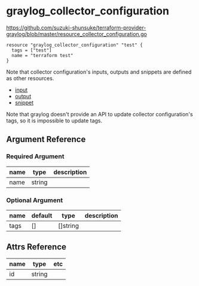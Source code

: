 # graylog_collector_configuration

https://github.com/suzuki-shunsuke/terraform-provider-graylog/blob/master/resource_collector_configuration.go

```
resource "graylog_collector_configuration" "test" {
  tags = ["test"]
  name = "terraform test"
}
```

Note that collector configuration's inputs, outputs and snippets are defined as other resources.

* [input](collector_configuration_input.md)
* [output](collector_configuration_output.md)
* [snippet](collector_configuration_snippet.md)

Note that graylog doesn't provide an API to update collector configuration's tags,
so it is impossible to update tags.

## Argument Reference

### Required Argument

name | type | description
--- | --- | ---
name | string |

### Optional Argument

name | default | type | description
--- | --- | --- | ---
tags | [] | []string |

## Attrs Reference

name | type | etc
--- | --- | ---
id | string |
